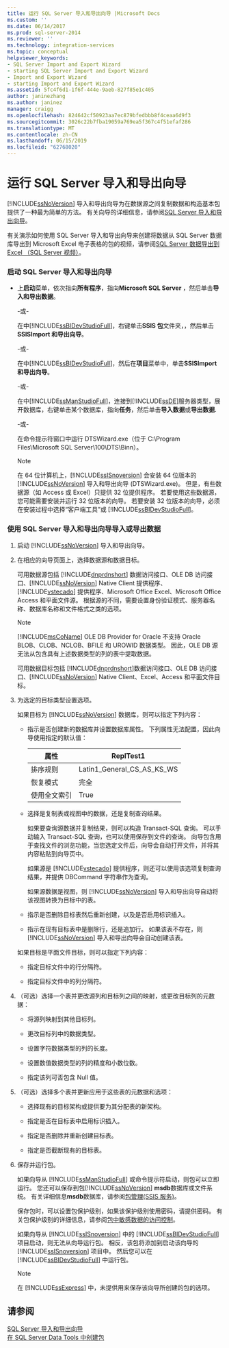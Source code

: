 ```yaml
---
title: 运行 SQL Server 导入和导出向导 |Microsoft Docs
ms.custom: ''
ms.date: 06/14/2017
ms.prod: sql-server-2014
ms.reviewer: ''
ms.technology: integration-services
ms.topic: conceptual
helpviewer_keywords:
- SQL Server Import and Export Wizard
- starting SQL Server Import and Export Wizard
- Import and Export Wizard
- starting Import and Export Wizard
ms.assetid: 5fc4f6d1-1f6f-444e-9aeb-827f85e1c405
author: janinezhang
ms.author: janinez
manager: craigg
ms.openlocfilehash: 824642cf50923aa7ec879bfedbbb8f4ceaa6d9f3
ms.sourcegitcommit: 3026c22b7fba19059a769ea5f367c4f51efaf286
ms.translationtype: MT
ms.contentlocale: zh-CN
ms.lasthandoff: 06/15/2019
ms.locfileid: "62768020"
---
```

# <a name="run-the-sql-server-import-and-export-wizard"></a>运行 SQL Server 导入和导出向导
  [!INCLUDE[ssNoVersion](../../includes/ssnoversion-md.md)] 导入和导出向导为在数据源之间复制数据和构造基本包提供了一种最为简单的方法。 有关向导的详细信息，请参阅[SQL Server 导入和导出向导](import-and-export-data-with-the-sql-server-import-and-export-wizard.md)。  
  
 有关演示如何使用 SQL Server 导入和导出向导来创建将数据从 SQL Server 数据库导出到 Microsoft Excel 电子表格的包的视频，请参阅[SQL Server 数据导出到 Excel （SQL Server 视频）](https://go.microsoft.com/fwlink/?LinkId=131024)。  
  
### <a name="to-start-the-sql-server-import-and-export-wizard"></a>启动 SQL Server 导入和导出向导  
  
-   上**启动**菜单，依次指向**所有程序**，指向**Microsoft SQL Server** ，然后单击**导入和导出数据**。  
  
     -或-  
  
     在中[!INCLUDE[ssBIDevStudioFull](../../includes/ssbidevstudiofull-md.md)]，右键单击**SSIS 包**文件夹，，然后单击**SSISImport 和导出向导**。  
  
     -或-  
  
     在中[!INCLUDE[ssBIDevStudioFull](../../includes/ssbidevstudiofull-md.md)]，然后在**项目**菜单中，单击**SSISImport 和导出向导**。  
  
     -或-  
  
     在中[!INCLUDE[ssManStudioFull](../../includes/ssmanstudiofull-md.md)]，连接到[!INCLUDE[ssDE](../../includes/ssde-md.md)]服务器类型，展开数据库，右键单击某个数据库，指向**任务**，然后单击**导入数据**或**导出数据**.  
  
     -或-  
  
     在命令提示符窗口中运行 DTSWizard.exe（位于 C:\Program Files\Microsoft SQL Server\100\DTS\Binn）。  
  
    > [!NOTE]  
    >  在 64 位计算机上，[!INCLUDE[ssISnoversion](../../includes/ssisnoversion-md.md)] 会安装 64 位版本的 [!INCLUDE[ssNoVersion](../../includes/ssnoversion-md.md)] 导入和导出向导 (DTSWizard.exe)。 但是，有些数据源（如 Access 或 Excel）只提供 32 位提供程序。 若要使用这些数据源，您可能需要安装并运行 32 位版本的向导。 若要安装 32 位版本的向导，必须在安装过程中选择“客户端工具”或 [!INCLUDE[ssBIDevStudioFull](../../includes/ssbidevstudiofull-md.md)]。  
  
### <a name="to-import-or-export-data-by-using-the-sql-server-import-and-export-wizard"></a>使用 SQL Server 导入和导出向导导入或导出数据  
  
1.  启动 [!INCLUDE[ssNoVersion](../../includes/ssnoversion-md.md)] 导入和导出向导。  
  
2.  在相应的向导页面上，选择数据源和数据目标。  
  
     可用数据源包括 [!INCLUDE[dnprdnshort](../../includes/dnprdnshort-md.md)] 数据访问接口、OLE DB 访问接口、[!INCLUDE[ssNoVersion](../../includes/ssnoversion-md.md)] Native Client 提供程序、[!INCLUDE[vstecado](../../includes/vstecado-md.md)] 提供程序、Microsoft Office Excel、Microsoft Office Access 和平面文件源。 根据源的不同，需要设置身份验证模式、服务器名称、数据库名称和文件格式之类的选项。  
  
    > [!NOTE]  
    >  [!INCLUDE[msCoName](../../includes/msconame-md.md)] OLE DB Provider for Oracle 不支持 Oracle BLOB、CLOB、NCLOB、BFILE 和 UROWID 数据类型。 因此，OLE DB 源无法从包含具有上述数据类型的列的表中提取数据。  
  
     可用数据目标包括 [!INCLUDE[dnprdnshort](../../includes/dnprdnshort-md.md)]数据访问接口、OLE DB 访问接口、[!INCLUDE[ssNoVersion](../../includes/ssnoversion-md.md)] Native Client、Excel、Access 和平面文件目标。  
  
3.  为选定的目标类型设置选项。  
  
     如果目标为 [!INCLUDE[ssNoVersion](../../includes/ssnoversion-md.md)] 数据库，则可以指定下列内容：  
  
    -   指示是否创建新的数据库并设置数据库属性。 下列属性无法配置，因此向导使用指定的默认值：  
  
        |属性|ReplTest1|  
        |--------------|-----------|  
        |排序规则|Latin1_General_CS_AS_KS_WS|  
        |恢复模式|完全|  
        |使用全文索引|True|  
  
    -   选择是复制表或视图中的数据，还是复制查询结果。  
  
         如果要查询源数据并复制结果，则可以构造 Transact-SQL 查询。 可以手动输入 Transact-SQL 查询，也可以使用保存到文件的查询。 向导包含用于查找文件的浏览功能，当您选定文件后，向导会自动打开文件，并将其内容粘贴到向导页中。  
  
         如果源是 [!INCLUDE[vstecado](../../includes/vstecado-md.md)] 提供程序，则还可以使用该选项复制查询结果，并提供 DBCommand 字符串作为查询。  
  
         如果源数据是视图，则 [!INCLUDE[ssNoVersion](../../includes/ssnoversion-md.md)] 导入和导出向导自动将该视图转换为目标中的表。  
  
    -   指示是否删除目标表然后重新创建，以及是否启用标识插入。  
  
    -   指示在现有目标表中是删除行，还是追加行。 如果该表不存在，则 [!INCLUDE[ssNoVersion](../../includes/ssnoversion-md.md)] 导入和导出向导会自动创建该表。  
  
     如果目标是平面文件目标，则可以指定下列内容：  
  
    -   指定目标文件中的行分隔符。  
  
    -   指定目标文件中的列分隔符。  
  
4.  （可选）选择一个表并更改源列和目标列之间的映射，或更改目标列的元数据：  
  
    -   将源列映射到其他目标列。  
  
    -   更改目标列中的数据类型。  
  
    -   设置字符数据类型的列的长度。  
  
    -   设置数值数据类型的列的精度和小数位数。  
  
    -   指定该列可否包含 Null 值。  
  
5.  （可选）选择多个表并更新应用于这些表的元数据和选项：  
  
    -   选择现有的目标架构或提供要为其分配表的新架构。  
  
    -   指定是否在目标表中启用标识插入。  
  
    -   指定是否删除并重新创建目标表。  
  
    -   指定是否截断现有的目标表。  
  
6.  保存并运行包。  
  
     如果向导从 [!INCLUDE[ssManStudioFull](../../includes/ssmanstudiofull-md.md)] 或命令提示符启动，则包可以立即运行。 您还可以保存到包[!INCLUDE[ssNoVersion](../../includes/ssnoversion-md.md)] **msdb**数据库或文件系统。 有关详细信息**msdb**数据库，请参阅[包管理&#40;SSIS 服务&#41;](../service/package-management-ssis-service.md)。  
  
     保存包时，可以设置包保护级别，如果该保护级别使用密码，请提供密码。 有关包保护级别的详细信息，请参阅[包中敏感数据的访问控制](../security/access-control-for-sensitive-data-in-packages.md)。  
  
     如果向导从 [!INCLUDE[ssISnoversion](../../includes/ssisnoversion-md.md)] 中的 [!INCLUDE[ssBIDevStudioFull](../../includes/ssbidevstudiofull-md.md)] 项目启动，则无法从向导运行包。 相反，该包将添加到启动该向导的 [!INCLUDE[ssISnoversion](../../includes/ssisnoversion-md.md)] 项目中。 然后您可以在 [!INCLUDE[ssBIDevStudioFull](../../includes/ssbidevstudiofull-md.md)] 中运行包。  
  
    > [!NOTE]  
    >  在 [!INCLUDE[ssExpress](../../includes/ssexpress-md.md)] 中，未提供用来保存该向导所创建的包的选项。  
  
## <a name="see-also"></a>请参阅  
 [SQL Server 导入和导出向导](import-and-export-data-with-the-sql-server-import-and-export-wizard.md)   
 [在 SQL Server Data Tools 中创建包](../create-packages-in-sql-server-data-tools.md)  
  
  
